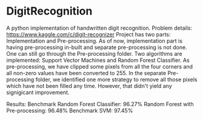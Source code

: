 # DigitRecognition
A python implementation of handwritten digit recognition.
Problem details: https://www.kaggle.com/c/digit-recognizer
Project has two parts: Implementation and Pre-processing. As of now, implementation part is having pre-processing in-built and 
separate pre-processing is not done. One can still go through the Pre-processing folder.
Two algorithms are implemented: Support Vector Machines and Random Forest Classifier. As pre-processing, we have clipped some 
pixels from all the four corners and all non-zero values have been converted to 255. In the separate Pre-processing folder, we
identified one more strategy to remove all those pixels which have not been filled any time. However, that didn't yield any 
signigicant improvement. 

Results:
Benchmark Random Forest Classifier: 96.27%
Random Forest with Pre-processing: 96.48%
Benchmark SVM: 97.45%
